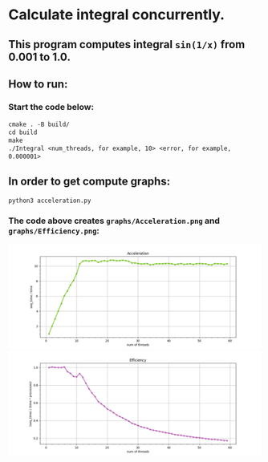 # Calculate integral concurrently.
## This program computes integral `sin(1/x)` from 0.001 to 1.0.
## How to run:
### Start the code below:
```shell
cmake . -B build/
cd build
make
./Integral <num_threads, for example, 10> <error, for example, 0.000001>
```
## In order to get compute graphs:
```shell
python3 acceleration.py 
```
### The code above creates `graphs/Acceleration.png` and `graphs/Efficiency.png`:
![](graphs/Acceleration.png)
![](graphs/Efficiency.png)